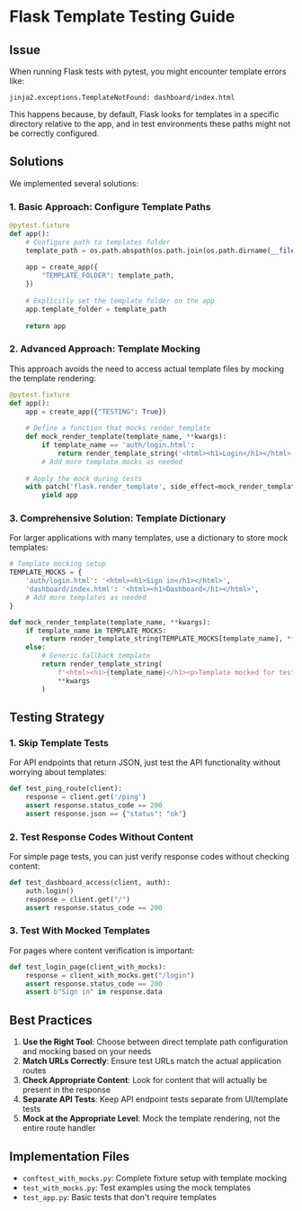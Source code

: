 # Flask Template Testing Guide

## Issue 
When running Flask tests with pytest, you might encounter template errors like:
```
jinja2.exceptions.TemplateNotFound: dashboard/index.html
```

This happens because, by default, Flask looks for templates in a specific directory relative to the app, and in test environments these paths might not be correctly configured.

## Solutions

We implemented several solutions:

### 1. Basic Approach: Configure Template Paths

```python
@pytest.fixture
def app():
    # Configure path to templates folder
    template_path = os.path.abspath(os.path.join(os.path.dirname(__file__), "..", "akowe", "templates"))
    
    app = create_app({
        "TEMPLATE_FOLDER": template_path,
    })
    
    # Explicitly set the template folder on the app
    app.template_folder = template_path
    
    return app
```

### 2. Advanced Approach: Template Mocking

This approach avoids the need to access actual template files by mocking the template rendering:

```python
@pytest.fixture
def app():
    app = create_app({"TESTING": True})
    
    # Define a function that mocks render_template
    def mock_render_template(template_name, **kwargs):
        if template_name == 'auth/login.html':
            return render_template_string('<html><h1>Login</h1></html>', **kwargs)
        # Add more template mocks as needed
    
    # Apply the mock during tests
    with patch('flask.render_template', side_effect=mock_render_template):
        yield app
```

### 3. Comprehensive Solution: Template Dictionary

For larger applications with many templates, use a dictionary to store mock templates:

```python
# Template mocking setup
TEMPLATE_MOCKS = {
    'auth/login.html': '<html><h1>Sign in</h1></html>',
    'dashboard/index.html': '<html><h1>Dashboard</h1></html>',
    # Add more templates as needed
}

def mock_render_template(template_name, **kwargs):
    if template_name in TEMPLATE_MOCKS:
        return render_template_string(TEMPLATE_MOCKS[template_name], **kwargs)
    else:
        # Generic fallback template
        return render_template_string(
            f'<html><h1>{template_name}</h1><p>Template mocked for testing</p></html>',
            **kwargs
        )
```

## Testing Strategy

### 1. Skip Template Tests
For API endpoints that return JSON, just test the API functionality without worrying about templates:

```python
def test_ping_route(client):
    response = client.get('/ping')
    assert response.status_code == 200
    assert response.json == {"status": "ok"}
```

### 2. Test Response Codes Without Content
For simple page tests, you can just verify response codes without checking content:

```python
def test_dashboard_access(client, auth):
    auth.login()
    response = client.get("/")
    assert response.status_code == 200
```

### 3. Test With Mocked Templates
For pages where content verification is important:

```python
def test_login_page(client_with_mocks):
    response = client_with_mocks.get("/login")
    assert response.status_code == 200
    assert b"Sign in" in response.data
```

## Best Practices

1. **Use the Right Tool**: Choose between direct template path configuration and mocking based on your needs
2. **Match URLs Correctly**: Ensure test URLs match the actual application routes
3. **Check Appropriate Content**: Look for content that will actually be present in the response
4. **Separate API Tests**: Keep API endpoint tests separate from UI/template tests
5. **Mock at the Appropriate Level**: Mock the template rendering, not the entire route handler

## Implementation Files
- `conftest_with_mocks.py`: Complete fixture setup with template mocking
- `test_with_mocks.py`: Test examples using the mock templates
- `test_app.py`: Basic tests that don't require templates